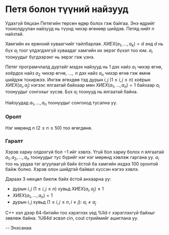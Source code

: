Петя болон түүний найзууд
=========================
Удахгүй бяцхан Петягийн төрсөн өдөр болох гэж байгаа. Энэ өдрийг тохиолдуулан
найзууд нь түүнд чихэр өгөхөөр шийдэв. Петяд нийт $n$ найзтай.

Хамгийн их ерөнхий хуваагчийг тайлбарлая. $ХИЕХ(a_1, ..., a_k) = d$ энд $d$ нь
бүх $a_i$ тоог үлдэгдэлгүй хуваадаг хамгийн их эерэг бүхэл тоо юм. $a_i$
тоонуудыг бүгдээрэнг нь  эерэг гэж үзнэ.

Петяг програмчлалд дуртайг мэдэх найзууд нь 1 дэх найз $a_1$ чихэр өгнө, хоёрдох
найз $a_2$ чихэр өгнө, ...,  $n$ дэх найз $a_n$ чихэр өгнө гэж өмнө шийдэж
тохиржээ. Ингэж өгөхдөө тэд дурын $i, j$ ($1 ≤ i, j ≤ n$) хоёрын $ХИЕХ$($a_i, a_j$)
нэгээс ялгаатай байхаар мөн $ХИЕХ(a_1, ..., a_n) = 1$  байхаар $a_i$ тоонуудыг
сонгохыг хүсэв. Бүх $a_i$ тоонууд нь ялгаатай байна.

Найзуудад $a_1, ..., a_n$ тоонуудыг сонгоход тусална уу.


### Оролт
Нэг мөрөнд $n$ ($2 ≤ n ≤ 50$) тоо өгөгдөнө.


### Гаралт
Хэрэв хариу олдохгүй бол $-1$ ийг хэвлэ. Үгүй бол хариу болох $n$ ялгаатай $a_1,
a_2, ..., a_n$ тоонуудыг тус бүрийг нэг нэг мөрөнд хэвлэж гаргана уу. $a_i$ тоо
нь урдаа тэг агуулаагүй байх ёстой ба хамгийн ихдээ 100 оронтой байж болно.
Хэрэв олон шийдтэй байвал хүссэн нэгээ хэвлэ.

Дараах 3 нөхцөл биелж байх ёстой анхаарна уу:

- дурын $i, j$ ($1 ≤ i, j ≤ n$) хувьд $ХИЕХ(a_i, a_j) ≠  1$
- $ХИЕХ(a_1, ..., a_n) = 1$
- дурын $i, j$ хувьд $(1 ≤ i, j ≤ n, i ≠ j)$: $a_i ≠ a_j$

C++ хэл дээр 64-битийн тоо хэрэглэх үед %lld-г хэрэглэхгүй байхыг зөвлөж байна.
%I64d эсвэл cin, cout стриймийг ашиглана уу.

-- Энхсанаа
